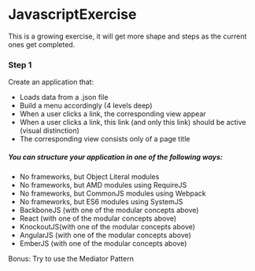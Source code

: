 # JavascriptExercise

This is a growing exercise, it will get more shape and steps as the current ones get completed.

### Step 1

Create an application that:

- Loads data from a .json file
- Build a menu accordingly (4 levels deep)
- When a user clicks a link, the corresponding view appear
- When a user clicks a link, this link (and only this link) should be active (visual distinction)
- The corresponding view consists only of a page title


##### You can structure your application in one of the following ways:

- No frameworks, but Object Literal modules
- No frameworks, but AMD modules using RequireJS
- No frameworks, but CommonJS modules using Webpack
- No frameworks, but ES6 modules using SystemJS
- BackboneJS (with one of the modular concepts above)
- React (with one of the modular concepts above)
- KnockoutJS(with one of the modular concepts above)
- AngularJS (with one of the modular concepts above)
- EmberJS (with one of the modular concepts above)

Bonus: Try to use the Mediator Pattern
